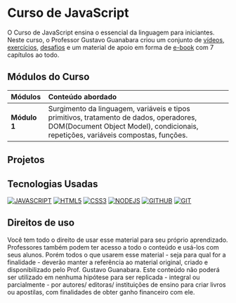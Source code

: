 # Curso de JavaScript

O Curso de JavaScript ensina o essencial da linguagem para iniciantes. Neste curso, o Professor Gustavo Guanabara criou um conjunto de [vídeos](https://www.youtube.com/watch?v=BXqUH86F-kA&list=PLntvgXM11X6pi7mW0O4ZmfUI1xDSIbmTm), [exercícios](https://github.com/gustavoguanabara/javascript/tree/master/exercicios), [desafios](https://github.com/gustavoguanabara/javascript/tree/master/desafios) e um material de apoio em forma de [e-book](https://github.com/gustavoguanabara/javascript/tree/master/aulas-pdf) com 7 capítulos ao todo. 

## Módulos do Curso

| **Módulos**  | **Conteúdo abordado**                                                                                                                                  |
| :----------- | :----------------------------------------------------------------------------------------------------------------------------------------------------- |
| **Módulo 1** | Surgimento da linguagem, variáveis e tipos primitivos, tratamento de dados, operadores, DOM(Document Object Model), condicionais, repetições, variáveis compostas, funções.|

## Projetos

## Tecnologias Usadas

[![JAVASCRIPT](https://img.shields.io/badge/JavaScript-323330?style=for-the-badge&logo=javascript&logoColor=F7DF1E)](https://github.com/JorgeHenriqueVS/javascript)
[![HTML5](https://img.shields.io/badge/HTML5-E34F26?style=for-the-badge&logo=html5&logoColor=white)](https://github.com/JorgeHenriqueVS/javascript)
[![CSS3](https://img.shields.io/badge/CSS3-1572B6?style=for-the-badge&logo=css3&logoColor=white)](https://github.com/JorgeHenriqueVS/javascript)
[![NODEJS](https://img.shields.io/badge/Node.js-43853D?style=for-the-badge&logo=node.js&logoColor=white)](https://github.com/JorgeHenriqueVS/javascript)
[![GITHUB](https://img.shields.io/badge/GitHub-56347C?style=for-the-badge&logo=github&logoColor=white)](https://github.com/JorgeHenriqueVS/javascript)
[![GIT](https://img.shields.io/badge/GIT-E44C30?style=for-the-badge&logo=git&logoColor=white)](https://github.com/JorgeHenriqueVS/javascript)

## Direitos de uso

Você tem todo o direito de usar esse material para seu próprio aprendizado. Professores também podem ter acesso a todo o conteúdo e usá-los com seus alunos. Porém todos o que usarem esse material - seja para qual for a finalidade - deverão manter a referência ao material original, criado e disponibilizado pelo Prof. Gustavo Guanabara. Este conteúdo não poderá ser utilizado em nenhuma hipótese para ser replicada - integral ou parcialmente - por autores/ editoras/ instituições de ensino para criar livros ou apostilas, com finalidades de obter ganho financeiro com ele.

